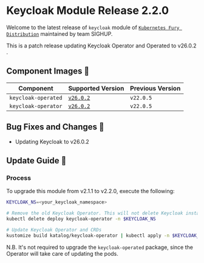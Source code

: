 # Keycloak Module Release 2.2.0

Welcome to the latest release of `keycloak` module of [`Kubernetes Fury Distribution`](https://github.com/sighupio/fury-distribution) maintained by team SIGHUP.

This is a patch release updating Keycloak Operator and Operated to v26.0.2 .

## Component Images 🚢

| Component               | Supported Version                                                                                   | Previous Version |
| ----------------------- | --------------------------------------------------------------------------------------------------- | ---------------- |
| `keycloak-operated`     | [`v26.0.2`](https://github.com/keycloak/keycloak/releases/tag/26.0.2)                               | `v22.0.5`      |
| `keycloak-operator`     | [`v26.0.2`](https://github.com/keycloak/keycloak-k8s-resources/releases/tag/26.0.2)                 | `v22.0.5`      |

## Bug Fixes and Changes 🐛

- Updating Keycloak to v26.0.2

## Update Guide 🦮

### Process

To upgrade this module from v2.1.1 to v2.2.0, execute the following:

```bash
KEYCLOAK_NS=<your_keycloak_namespace>

# Remove the old Keycloak Operator. This will not delete Keycloak instances.
kubectl delete deploy keycloak-operator -n $KEYCLOAK_NS

# Update Keycloak Operator and CRDs
kustomize build katalog/keycloak-operator | kubectl apply -n $KEYCLOAK_NS -f - 

```

N.B. It's not required to upgrade the `keycloak-operated` package, since the Operator will take care of updating the pods.

